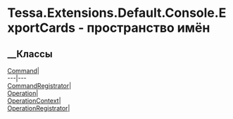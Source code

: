 # Tessa.Extensions.Default.Console.ExportCards - пространство имён
## __Классы
[Command](T_Tessa_Extensions_Default_Console_ExportCards_Command.htm)|  
---|---  
[CommandRegistrator](T_Tessa_Extensions_Default_Console_ExportCards_CommandRegistrator.htm)|  
[Operation](T_Tessa_Extensions_Default_Console_ExportCards_Operation.htm)|  
[OperationContext](T_Tessa_Extensions_Default_Console_ExportCards_OperationContext.htm)|  
[OperationRegistrator](T_Tessa_Extensions_Default_Console_ExportCards_OperationRegistrator.htm)|
